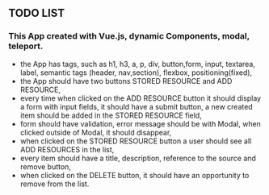 ## TODO LIST 
### This App created with Vue.js, dynamic Components, modal, teleport.
- the App has tags, such as h1, h3, a, p, div, button,form, input, textarea, label, semantic tags (header, nav,section), flexbox, positioning(fixed),
- the App should have two buttons STORED RESOURCE and ADD RESOURCE,
- every time when clicked on the ADD RESOURCE button it should display a form with input fields, it should have a submit  button, a new created item should be added in the STORED RESOURCE field,
- form should have validation, error message should be with Modal, when clicked outside of Modal, it should disappear,
- when clicked on the STORED RESOURCE button a user should see all ADD RESOURCES in the list,
- every item should have a title, description, reference to the source and remove button,
- when clicked on the DELETE button, it should have an opportunity to remove from the list.

